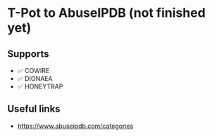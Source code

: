 # T-Pot to AbuseIPDB (not finished yet)

## Supports
- ✅ COWIRE
- ✅ DIONAEA
- ✅ HONEYTRAP

## Useful links
- https://www.abuseipdb.com/categories